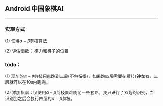 ## Android 中国象棋AI
---

### 实现方式 

(1) 使用$\alpha-\beta$剪枝算法

(2) 评估函数： 棋力和棋子的位置

### todo：

(1) 现在的$\alpha-\beta$剪枝只能跑到三层(不包括根)，如果跑四层需要花费1分钟左右，三层就可以在10s内跑完。

(2) 添加棋谱：仅使用$\alpha-\beta$剪枝很难防范一些套路。我只进行了双炮的识别，当识别到之后会执行四层的$\alpha-\beta$剪枝。
